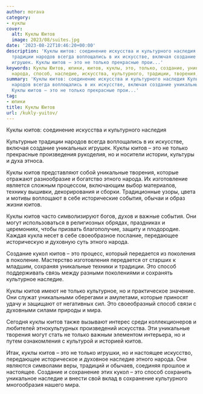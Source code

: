 ```yaml
---
author: morava
category:
- куклы
cover:
  alt: Куклы Юитов
  image: 2023/08/suites.jpg
date: '2023-08-22T10:46:20+00:00'
description: 'Куклы юитов: соединение искусства и культурного наследия Культурные
  традиции народов всегда воплощались в их искусстве, включая создание уникальных
  игрушек. Куклы юитов – это не только прекрасные прои...'
keywords: Куклы Юитов, юпики, юитов, куклы, это, только, создание, уникальные, этного,
  народа, способ, наследие, искусства, культурного, традиции, творения, которые
summary: 'Куклы юитов: соединение искусства и культурного наследия Культурные традиции
  народов всегда воплощались в их искусстве, включая создание уникальных игрушек.
  Куклы юитов – это не только прекрасные прои...'
tag:
- юпики
title: Куклы Юитов
url: /kukly-yuitov/
---
```


Куклы юитов: соединение искусства и культурного наследия

Культурные традиции народов всегда воплощались в их искусстве, включая создание уникальных игрушек. Куклы юитов – это не только прекрасные произведения рукоделия, но и носители истории, культуры и духа этноса.

Куклы юитов представляют собой уникальные творения, которые отражают разнообразие и богатство этного народа. Их изготовление является сложным процессом, включающим выбор материалов, технику вышивки, декорирования и сборки. Традиционные узоры, цвета и мотивы воплощают в себе исторические события, обычаи и образ жизни юитов.

Куклы юитов часто символизируют богов, духов и важные события. Они могут использоваться в религиозных обрядах, праздниках и церемониях, чтобы призвать благополучие, защиту и плодородие. Каждая кукла несет в себе своеобразное послание, передающее историческую и духовную суть этного народа.

Создание кукол юитов – это процесс, который передается из поколения в поколение. Мастерство изготовления передается от старших к младшим, сохраняя уникальные техники и традиции. Это способ поддерживать связь между разными поколениями и сохранять культурное наследие.

Куклы юитов имеют не только культурное, но и практическое значение. Они служат уникальными оберегами и амулетами, которые приносят удачу и защищают от негативных сил. Это своеобразный способ связи с духовными силами природы и мира.

Сегодня куклы юитов также вызывают интерес среди коллекционеров и любителей этнокультурных произведений искусства. Эти уникальные творения могут стать не только важным элементом интерьера, но и путем ознакомления с культурой и историей юитов.

Итак, куклы юитов – это не только игрушки, но и настоящее искусство, передающее историческое и духовное наследие этного народа. Они являются символами веры, традиций и обычаев, соединяя прошлое и настоящее. Создание и сохранение этих кукол – это способ сохранить уникальное наследие и внести свой вклад в сохранение культурного многообразия нашего мира.